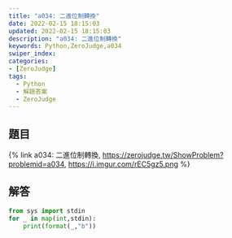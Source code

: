 ```yaml
---
title: "a034: 二進位制轉換"
date: 2022-02-15 18:15:03
updated: 2022-02-15 18:15:03
description: "a034: 二進位制轉換"
keywords: Python,ZeroJudge,a034
swiper_index: 
categories:
- [ZeroJudge]
tags:
  - Python
  - 解題答案
  - ZeroJudge
---
```


## 題目
{% link a034: 二進位制轉換, https://zerojudge.tw/ShowProblem?problemid=a034, https://i.imgur.com/rEC5gz5.png %}

## 解答
```python
from sys import stdin
for _ in map(int,stdin):
    print(format(_,"b"))
```